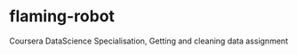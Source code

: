 flaming-robot
=============

Coursera DataScience Specialisation, Getting and cleaning data assignment
